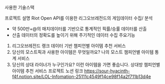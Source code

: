 사용한 기술스택

프로젝트 설명
Riot Open API를 이용한 리그오브레전드의 게임데이터 수집/ 분석

- 약 500만+@의 매치데이터를 기반으로 통계적인 픽률/승률 데이터를 산출
- 산출 데이터의 정확도를 높이기 위해 주기적인 데이터 수집
주요기능
1. 리그오브레전드 랭크 데이터 기반 챔피언별 아이템 추천 서비스
2. 당신의 모스트픽과 사용한 아이템은 무엇일까요? 나의 모스트 챔피언별 아이템 통계 서비스
3. 당신의 상대 라이너가 누구인가요? 이런 아이템을 가면 좋습니다. 상대방 챔피언별 아이템 추천 서비스
프로젝트 노션 링크
https://sour-hyacinth-f4f.notion.site/LOL-Infomation-25111c4549f14ce98f14a2f711b13d4e
